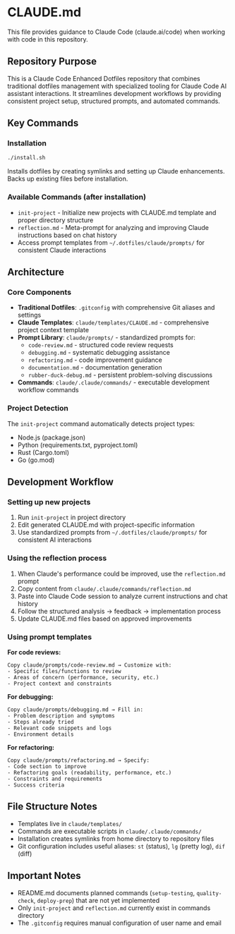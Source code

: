 # CLAUDE.md

This file provides guidance to Claude Code (claude.ai/code) when working with code in this repository.

## Repository Purpose

This is a Claude Code Enhanced Dotfiles repository that combines traditional dotfiles management with specialized tooling for Claude Code AI assistant interactions. It streamlines development workflows by providing consistent project setup, structured prompts, and automated commands.

## Key Commands

### Installation
```bash
./install.sh
```
Installs dotfiles by creating symlinks and setting up Claude enhancements. Backs up existing files before installation.

### Available Commands (after installation)
- `init-project` - Initialize new projects with CLAUDE.md template and proper directory structure
- `reflection.md` - Meta-prompt for analyzing and improving Claude instructions based on chat history
- Access prompt templates from `~/.dotfiles/claude/prompts/` for consistent Claude interactions

## Architecture

### Core Components
- **Traditional Dotfiles**: `.gitconfig` with comprehensive Git aliases and settings
- **Claude Templates**: `claude/templates/CLAUDE.md` - comprehensive project context template
- **Prompt Library**: `claude/prompts/` - standardized prompts for:
  - `code-review.md` - structured code review requests
  - `debugging.md` - systematic debugging assistance  
  - `refactoring.md` - code improvement guidance
  - `documentation.md` - documentation generation
  - `rubber-duck-debug.md` - persistent problem-solving discussions
- **Commands**: `claude/.claude/commands/` - executable development workflow commands

### Project Detection
The `init-project` command automatically detects project types:
- Node.js (package.json)
- Python (requirements.txt, pyproject.toml) 
- Rust (Cargo.toml)
- Go (go.mod)

## Development Workflow

### Setting up new projects
1. Run `init-project` in project directory
2. Edit generated CLAUDE.md with project-specific information
3. Use standardized prompts from `~/.dotfiles/claude/prompts/` for consistent AI interactions

### Using the reflection process
1. When Claude's performance could be improved, use the `reflection.md` prompt
2. Copy content from `claude/.claude/commands/reflection.md`
3. Paste into Claude Code session to analyze current instructions and chat history
4. Follow the structured analysis → feedback → implementation process
5. Update CLAUDE.md files based on approved improvements

### Using prompt templates
**For code reviews:**
```
Copy claude/prompts/code-review.md → Customize with:
- Specific files/functions to review
- Areas of concern (performance, security, etc.)
- Project context and constraints
```

**For debugging:**
```
Copy claude/prompts/debugging.md → Fill in:
- Problem description and symptoms
- Steps already tried
- Relevant code snippets and logs
- Environment details
```

**For refactoring:**
```
Copy claude/prompts/refactoring.md → Specify:
- Code section to improve
- Refactoring goals (readability, performance, etc.)
- Constraints and requirements
- Success criteria
```

## File Structure Notes

- Templates live in `claude/templates/` 
- Commands are executable scripts in `claude/.claude/commands/`
- Installation creates symlinks from home directory to repository files
- Git configuration includes useful aliases: `st` (status), `lg` (pretty log), `dif` (diff)

## Important Notes

- README.md documents planned commands (`setup-testing`, `quality-check`, `deploy-prep`) that are not yet implemented
- Only `init-project` and `reflection.md` currently exist in commands directory
- The `.gitconfig` requires manual configuration of user name and email